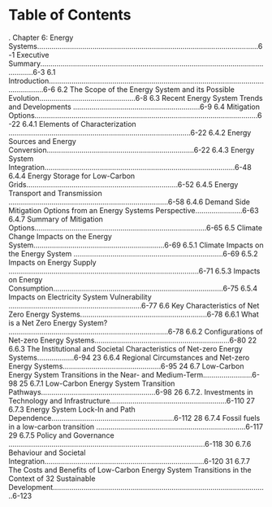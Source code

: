 
# Table of Contents
. Chapter 6: Energy Systems............................................................................................................6-1 
Executive Summary.........................................................................................................................6-3 
6.1 Introduction..........................................................................................................................6-6 
6.2 The Scope of the Energy System and its Possible Evolution...............................................6-8 
6.3 Recent Energy System Trends and Developments ..............................................................6-9 
6.4 Mitigation Options.............................................................................................................6-22 
6.4.1 Elements of Characterization .........................................................................................6-22 
6.4.2 Energy Sources and Energy Conversion........................................................................6-22 
6.4.3 Energy System Integration.............................................................................................6-48 
6.4.4 Energy Storage for Low-Carbon Grids..........................................................................6-52 
6.4.5 Energy Transport and Transmission ..............................................................................6-58 
6.4.6 Demand Side Mitigation Options from an Energy Systems Perspective.......................6-63 
6.4.7 Summary of Mitigation Options....................................................................................6-65 
6.5 Climate Change Impacts on the Energy System................................................................6-69 
6.5.1 Climate Impacts on the Energy System .........................................................................6-69 
6.5.2 Impacts on Energy Supply .............................................................................................6-71 
6.5.3 Impacts on Energy Consumption...................................................................................6-75 
6.5.4 Impacts on Electricity System Vulnerability .................................................................6-77 
6.6 Key Characteristics of Net Zero Energy Systems..............................................................6-78 
6.6.1 What is a Net Zero Energy System? ..............................................................................6-78 
6.6.2 Configurations of Net-zero Energy Systems..................................................................6-80 22
6.6.3 The Institutional and Societal Characteristics of Net-zero Energy Systems..................6-94 23
6.6.4 Regional Circumstances and Net-zero Energy Systems................................................6-95 24
6.7 Low-Carbon Energy System Transitions in the Near- and Medium-Term........................6-98 25
6.7.1 Low-Carbon Energy System Transition Pathways........................................................6-98 26
6.7.2. Investments in Technology and Infrastructure.........................................................6-110 27
6.7.3 Energy System Lock-In and Path Dependence............................................................6-112 28
6.7.4 Fossil fuels in a low-carbon transition .........................................................................6-117 29
6.7.5 Policy and Governance ................................................................................................6-118 30
6.7.6 Behaviour and Societal Integration..............................................................................6-120 31
6.7.7 The Costs and Benefits of Low-Carbon Energy System Transitions in the Context of 32
Sustainable Development.........................................................................................................6-123
